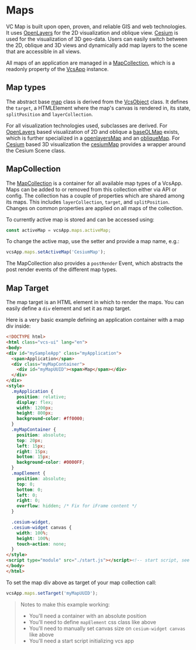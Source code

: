 # Maps

VC Map is built upon open, proven, and reliable GIS and web technologies. 
It uses [OpenLayers](https://github.com/openlayers/openlayers) for the 2D visualization and oblique view.
[Cesium](https://github.com/cesiumGS/cesium/) is used for the visualization of 3D geo-data. 
Users can easily switch between the 2D, oblique and 3D views and dynamically add map layers to the scene that are accessible in all views.

All maps of an application are managed in a [MapCollection](../src/util/mapCollection.js), which is a readonly property of the [VcsApp](../src/vcsApp.js) instance.

## Map types

The abstract base [map](../src/map/vcsMap.js) class is derived from the [VcsObject](../src/vcsObject.js) class.
It defines the `target`, a HTMLElement where the map's canvas is rendered in, its state, `splitPosition` and `layerCollection`.

For all visualization technologies used, subclasses are derived.
For [OpenLayers](https://github.com/openlayers/openlayers) based visualization of 2D and oblique a [baseOLMap](../src/map/baseOLMap.js) exists, which is further specialized in a [openlayersMap](../src/map/openlayersMap.js) and an [obliqueMap](../src/map/obliqueMap.js).
For [Cesium](https://github.com/cesiumGS/cesium/) based 3D visualization the [cesiumMap](../src/map/cesiumMap.js) provides a wrapper around the Cesium Scene class.

## MapCollection

The [MapCollection](../src/util/mapCollection.js) is a container for all available map types of a VcsApp.
Maps can be added to or removed from this collection either via API or config. 
The collection has a couple of properties which are shared among its maps.
This includes `layerCollection`, `target`, and `splitPosition`.
Changes on common properties are applied on all maps of the collection.

To currently active map is stored and can be accessed using:
```js
const activeMap = vcsApp.maps.activeMap;
```
To change the active map, use the setter and provide a map name, e.g.:
```js
vcsApp.maps.setActiveMap('CesiumMap');
```

The MapCollection also provides a `postRender` Event, which abstracts the post render events of the different map types.

## Map Target

The map target is an HTML element in which to render the maps.
You can easily define a `div` element and set it as map target.

Here is a very basic example defining an application container with a map div inside:
```html
<!DOCTYPE html>
<html class="vcs-ui" lang="en">
<body>
<div id="mySampleApp" class="myApplication">
  <span>Application</span>
  <div class="myMapContainer">
    <div id="myMapUUID"><span>Map</span></div>
  </div>
</div>
<style>
  .myApplication {
    position: relative;
    display: flex;
    width: 1200px;
    height: 800px;
    background-color: #ff0000;
  }
  .myMapContainer {
    position: absolute;
    top: 20px;
    left: 15px;
    right: 15px;
    bottom: 15px;
    background-color: #0000FF;
  }
  .mapElement {
    position: absolute;
    top: 0;
    bottom: 0;
    left: 0;
    right: 0;
    overflow: hidden; /* Fix for iFrame content */
  }

  .cesium-widget,
  .cesium-widget canvas {
    width: 100%;
    height: 100%;
    touch-action: none;
  }
</style>
<script type="module" src="./start.js"></script><!-- start script, see @vcmap/ui for an example -->
</body>
</html>
```
To set the map div above as target of your map collection call:
```js
vcsApp.maps.setTarget('myMapUUID');
```

> Notes to make this example working:
> - You'll need a container with an absolute position
> - You'll need to define `mapElement` css class like above
> - You'll need to manually set canvas size on `cesium-widget canvas` like above
> - You'll need a start script initializing vcs app
